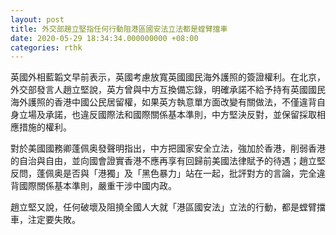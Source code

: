 ```yaml
---
layout: post
title: 外交部趙立堅指任何行動阻港區國安法立法都是螳臂擋車
date: 2020-05-29 18:34:34.000000000 +08:00
categories: rthk
---
```


英國外相藍韜文早前表示，英國考慮放寬英國國民海外護照的簽證權利。在北京，外交部發言人趙立堅說，英方曾與中方互換備忘錄，明確承諾不給予持有英國國民海外護照的香港中國公民居留權，如果英方執意單方面改變有關做法，不僅違背自身立場及承諾，也違反國際法和國際關係基本準則，中方堅決反對，並保留採取相應措施的權利。

對於美國國務卿蓬佩奥發聲明指出，中方把國家安全立法，強加於香港，削弱香港的自治與自由，並向國會證實香港不應再享有回歸前美國法律賦予的待遇；趙立堅反問，蓬佩奥是否與「港獨」及「黑色暴力」站在一起，批評對方的言論，完全違背國際關係基本準則，嚴重干涉中國内政。

趙立堅又說，任何破壞及阻撓全國人大就「港區國安法」立法的行動，都是螳臂擋車，注定要失敗。
